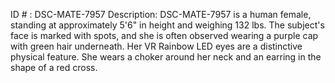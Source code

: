ID # : DSC-MATE-7957
Description: DSC-MATE-7957 is a human female, standing at approximately 5'6" in height and weighing 132 lbs. The subject's face is marked with spots, and she is often observed wearing a purple cap with green hair underneath. Her VR Rainbow LED eyes are a distinctive physical feature. She wears a choker around her neck and an earring in the shape of a red cross.